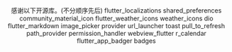 <center>感谢以下开源库。(不分顺序先后)
   flutter_localizations
  shared_preferences
  community_material_icon
  flutter_weather_icons
  weather_icons
  dio
  flutter_markdown
  image_picker
  provider
  url_launcher
  toast
  pull_to_refresh
  path_provider
  permission_handler
  webview_flutter
  r_calendar
  flutter_app_badger
  badges
</center>

